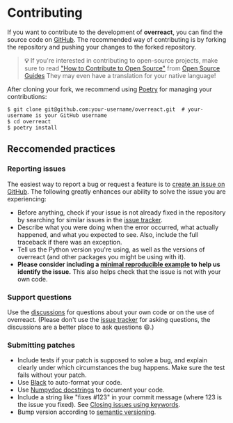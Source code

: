 # Contributing

If you want to contribute to the development of **overreact**, you can find the
source code on [GitHub](https://github.com/geem-lab/overreact). The recommended
way of contributing is by forking the repository and pushing your changes to the
forked repository.

> **💡** If you're interested in contributing to open-source projects, make sure
> to read
> ["How to Contribute to Open Source"](https://opensource.guide/how-to-contribute/)
> from [Open Source Guides](https://opensource.guide/) They may even have a
> translation for your native language!

After cloning your fork, we recommend using [Poetry](https://python-poetry.org/)
for managing your contributions:

```console
$ git clone git@github.com:your-username/overreact.git  # your-username is your GitHub username
$ cd overreact
$ poetry install
```

## Reccomended practices

### Reporting issues

The easiest way to report a bug or request a feature is to
[create an issue on GitHub](http://github.com/geem-lab/overreact/issues). The
following greatly enhances our ability to solve the issue you are experiencing:

-   Before anything, check if your issue is not already fixed in the repository
    by searching for similar issues in the
    [issue tracker](http://github.com/geem-lab/overreact/issues).
-   Describe what you were doing when the error occurred, what actually
    happened, and what you expected to see. Also, include the full traceback if
    there was an exception.
-   Tell us the Python version you're using, as well as the versions of
    overreact (and other packages you might be using with it).
-   **Please consider including a
    [minimal reproducible example](https://stackoverflow.com/help/minimal-reproducible-example)
    to help us identify the issue.** This also helps check that the issue is not
    with your own code.

### Support questions

Use the [discussions](https://github.com/geem-lab/overreact/discussions) for
questions about your own code or on the use of overreact. (Please don't use the
[issue tracker](https://github.com/geem-lab/overreact/issues) for asking
questions, the discussions are a better place to ask questions 😄.)

### Submitting patches

-   Include tests if your patch is supposed to solve a bug, and explain clearly
    under which circumstances the bug happens. Make sure the test fails without
    your patch.
-   Use [Black](https://black.readthedocs.io/) to auto-format your code.
-   Use
    [Numpydoc docstrings](https://numpydoc.readthedocs.io/en/latest/format.html)
    to document your code.
-   Include a string like "fixes #123" in your commit message (where 123 is the
    issue you fixed). See
    [Closing issues using keywords](https://help.github.com/articles/creating-a-pull-request/).
-   Bump version according to [semantic versioning](https://semver.org/).
